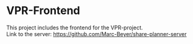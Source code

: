 # VPR-Frontend

This project includes the frontend for the VPR-project.  
Link to the server: https://github.com/Marc-Beyer/share-planner-server
